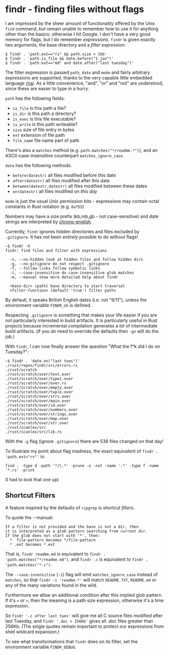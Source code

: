 # findr - finding files without flags

I am impressed by the sheer amount of functionality offered by the
Unix `find` command, but remain unable to remember how to use it
for anything other than the basics; otherwise I hit Google.
I don't have a very good memory for flags, but I do remember
_expressions_. `findr` is given exactly two arguments; the base directory
and a _filter expression_:

```
$ findr . 'path.ext=="rs" && path.size > 1kb'
$ findr . 'path.is_file && date.before("1 jan")'
$ findr . 'path.ext=="md" and date.after("last tuesday")'
```

The filter expression is passed `path`, `date` and `mode` and fairly arbitrary
expressions are supported, thanks to the very capable little embedded
language [rhai](https://github.com/jonathandturner/rhai). As a little
convenience, "and", "or" and "not" are understood, since these are
easier to type in a hurry.

`path` has the following fields:

  - `is_file`   is this path a file?
  - `is_dir`    is this path a directory?
  - `is_exec`   is this file executable?
  - `is_write`  is this path writeable?
  - `size`      size of file entry in bytes
  - `ext`       extension of file path
  - `file_name` file name part of path

There's also a `matches` method (e.g. `path.matches("*/readme.*")`),
and an ASCII-case-insensitive counterpart `matches_ignore_case`.

`date` has the following methods:

  - `before(datestr)`  all files modified before this date
  - `after(datestr)`   all files modified after this date
  - `between(datestr,datestr)`  all files modified between these dates
  - `on(datestr)` all files modified on _this day_

`mode` is just the usual Unix permission bits - expressions may
contain octal constants in Rust notation (e.g. `0o755`)

Numbers may have a size prefix (kb,mb,gb - not case-sensitive)
and date strings are interpreted by [chrono-english](https://github.com/stevedonovan/chrono-english).

Currently, `findr` ignores hidden directories and files excluded by `.gitignore`.
It has not been _entirely_ possible to do without flags!

```
~$ findr -h
findr: find files and filter with expressions

  -n, --no-hidden look at hidden files and follow hidden dirs
  -g, --no-gitignore do not respect .gitignore
  -f, --follow-links follow symbolic links
  -i, --case-insensitive do case-insensitive glob matches
  -m, --manual show more detailed help about findr

  <base-dir> (path) base directory to start traversal
  <filter-function> (default 'true') filter paths
```

By default, it speaks British English dates (i.e. not "9/11"),
unless the environment variable `FINDR_US` is defined.

Respecting `.gitignore` is something that makes your life easier if you are not particularly interested
in build artifacts. It is particularly useful in Rust projects because incremental compilation
generates a _lot_ of intermediate build artifacts. (if you _do_ need to override the defaults
then `-gn` will do the job.)

With `findr`, I can now finally answer the question "What the f*k did I do on Tuesday?":

```
~$ findr . 'date.on("last tues")'
./rust/repos/findr/src/errors.rs
./rust/scratch
./rust/scratch/over/test.over
./rust/scratch/over/type1.over
./rust/scratch/over/over.rs
./rust/scratch/over/empty.over
./rust/scratch/over/tuple.over
./rust/scratch/over/strs.over
./rust/scratch/over/main.over
./rust/scratch/over/id.over
./rust/scratch/over/numbers.over
./rust/scratch/over/strings.over
./rust/scratch/over/map.over
./rust/scratch/over/str.over
./rust/scanlex/src
./rust/scanlex/src/lib.rs
```
With the `-g` flag (ignore `.gitignore`) there are 538 files changed on that day!

To illustrate my point about flag madness, the exact equivalent of `findr . 'path.ext="rs"'` is:

```
find . -type d -path '*/\.*' -prune -o -not -name '.*' -type f -name '*.rs' -print
```

(I had to look that one up)

## Shortcut Filters

A feature inspired by the defaults of `ripgrep` is _shortcut filters_.

To quote the --manual:

```
If a filter is not provided and the base is not a dir, then
it is interpreted as a glob pattern searching from current dir.
If the glob does not start with '*', then:
  *  file-pattern becomes */file-pattern
  * .ext becomes *.ext
```

That is, `findr readme.md` is equivalent to `findr . 'path.matches("*/readme.md")`,
and `findr .c` is equivalent to `findr . 'path.matches("*.c")`.

The `--case-insensitive` (`-i`) flag will emit `matches_ignore_case` instead of `matches`,
so that `findr -i 'readme.*'` will match `README.TXT`, `README.md` or any of the many
variations found in the wild.

Furthermore we allow an additional condition after this implied glob
pattern. If it's `<` or `>`, then the meaning is a path size expression, otherwise
it's a time expression.

So `findr '.c after last tues'` will give me all C source files modified after last Tuesday,
and `findr '.doc > 256Kb'` gives all .doc files greater than 256Kb. (The single quotes
remain important to protect our expressions from shell wildcard expansion.)

To see what transformations that `findr` does on its filter, set the environment
variable `FINDR_DEBUG`.



